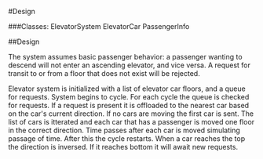 #Design

###Classes:
ElevatorSystem
ElevatorCar
PassengerInfo


##Design

The system assumes basic passenger behavior: a passenger wanting to descend will not enter an ascending elevator, and vice versa.
A request for transit to or from a floor that does not exist will be rejected.

Elevator system is initialized with a list of elevator car floors, and a queue for requests. System begins to cycle. 
For each cycle the queue is checked for requests. If a request is present it is offloaded to the nearest car based on the car's current direction. If no cars are moving the first car is sent. 
The list of cars is itterated and each car that has a passenger is moved one floor in the correct direction. Time passes after each car is moved simulating passage of time.
After this the cycle restarts. When a car reaches the top the direction is inversed. If it reaches bottom it will await new requests.
